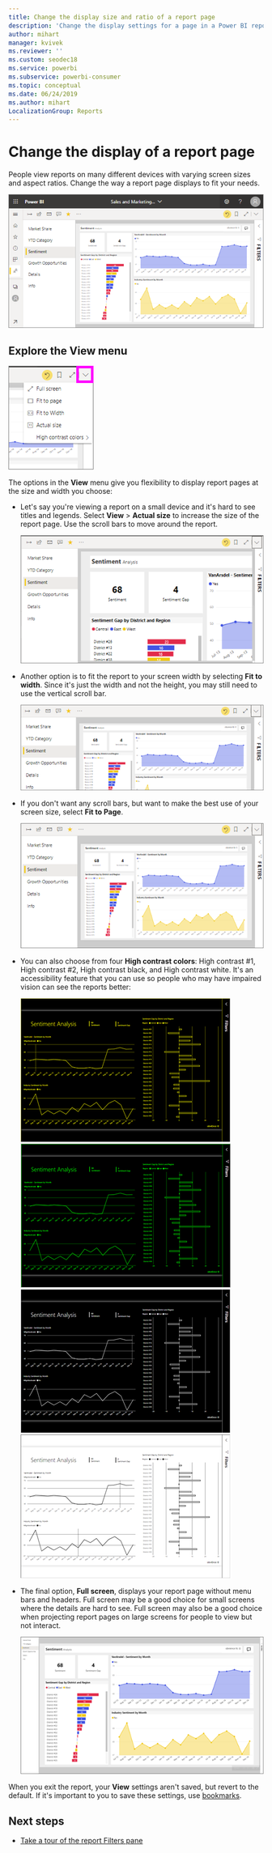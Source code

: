 ```yaml
---
title: Change the display size and ratio of a report page
description: 'Change the display settings for a page in a Power BI report'
author: mihart
manager: kvivek
ms.reviewer: ''
ms.custom: seodec18
ms.service: powerbi
ms.subservice: powerbi-consumer
ms.topic: conceptual
ms.date: 06/24/2019
ms.author: mihart
LocalizationGroup: Reports
---
```


# Change the display of a report page

People view reports on many different devices with varying screen sizes and aspect ratios. Change the way a report page displays to fit your needs.

![Screenshot of how a report displays on the canvas.](media/end-user-report-view/power-bi-report.png)

## Explore the View menu

![Screenshot of the View drop-down options.](media/end-user-report-view/power-bi-view-menu.png)


The options in the **View** menu give you flexibility to display report pages at the size and width you choose:

- Let's say you're viewing a report on a small device and it's hard to see titles and legends.  Select **View** > **Actual size** to increase the size of the report page. Use the scroll bars to move around the report.

    ![Screenshot of a report set to Actual size with two scroll bars called out.](media/end-user-report-view/power-bi-actual-size-new.png)

- Another option is to fit the report to your screen width by selecting **Fit to width**. Since it's just the width and not the height, you may still need to use the vertical scroll bar.

  ![Screenshot of a report set to Fit to width with the vertical scroll scroll bar called out.](media/end-user-report-view/power-bi-fit-to-width-new.png)

- If you don't want any scroll bars, but want to make the best use of your screen size, select **Fit to Page**.

   ![Screenshot of a report set to Fit to page.](media/end-user-report-view/power-bi-fit-to-width.png)

- You can also choose from four **High contrast colors**: High contrast #1, High contrast #2, High contrast black, and High contrast white. It's an accessibility feature that you can use so people who may have impaired vision can see the reports better:
 
    ![Screenshot of a report set to High contrast #1.](media/end-user-report-view/power-bi-high-contrast-1.png)![Screenshot of a report set to High contrast #2.](media/end-user-report-view/power-bi-high-contrast-2.png)
    ![Screenshot of a report set to High contrast black.](media/end-user-report-view/power-bi-high-contrast-black.png)![Screenshot of a report set to High contrast white.](media/end-user-report-view/power-bi-high-contrast-white.png)

- The final option, **Full screen**, displays your report page without menu bars and headers. Full screen may be a good choice for small screens where the details are hard to see.  Full screen may also be a good choice when projecting report pages on large screens for people to view but not interact.  

    ![report displays full screen](media/end-user-report-view/power-bi-full-screen.png)

When you exit the report, your **View** settings aren't saved, but revert to the default. If it's important to you to save these settings, use [bookmarks](end-user-bookmarks.md).

## Next steps

* [Take a tour of the report Filters pane](end-user-report-filter.md)